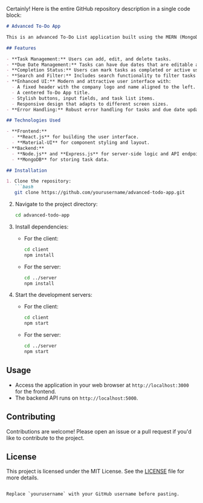Certainly! Here is the entire GitHub repository description in a single code block:

```markdown
# Advanced To-Do App

This is an advanced To-Do List application built using the MERN (MongoDB, Express.js, React.js, Node.js) stack. The application features a modern and responsive design, allowing users to manage their tasks efficiently with enhanced functionality and user experience.

## Features

- **Task Management:** Users can add, edit, and delete tasks.
- **Due Date Management:** Tasks can have due dates that are editable and displayed.
- **Completion Status:** Users can mark tasks as completed or active using a checkbox.
- **Search and Filter:** Includes search functionality to filter tasks by title and filter buttons to view all, active, or completed tasks.
- **Enhanced UI:** Modern and attractive user interface with:
  - A fixed header with the company logo and name aligned to the left.
  - A centered To-Do App title.
  - Stylish buttons, input fields, and task list items.
  - Responsive design that adapts to different screen sizes.
- **Error Handling:** Robust error handling for tasks and due date updates.

## Technologies Used

- **Frontend:**
  - **React.js** for building the user interface.
  - **Material-UI** for component styling and layout.
- **Backend:**
  - **Node.js** and **Express.js** for server-side logic and API endpoints.
  - **MongoDB** for storing task data.

## Installation

1. Clone the repository:
   ```bash
   git clone https://github.com/yourusername/advanced-todo-app.git
   ```

2. Navigate to the project directory:
   ```bash
   cd advanced-todo-app
   ```

3. Install dependencies:
   - For the client:
     ```bash
     cd client
     npm install
     ```
   - For the server:
     ```bash
     cd ../server
     npm install
     ```

4. Start the development servers:
   - For the client:
     ```bash
     cd client
     npm start
     ```
   - For the server:
     ```bash
     cd ../server
     npm start
     ```

## Usage

- Access the application in your web browser at `http://localhost:3000` for the frontend.
- The backend API runs on `http://localhost:5000`.

## Contributing

Contributions are welcome! Please open an issue or a pull request if you'd like to contribute to the project.

## License

This project is licensed under the MIT License. See the [LICENSE](LICENSE) file for more details.
```

Replace `yourusername` with your GitHub username before pasting.
